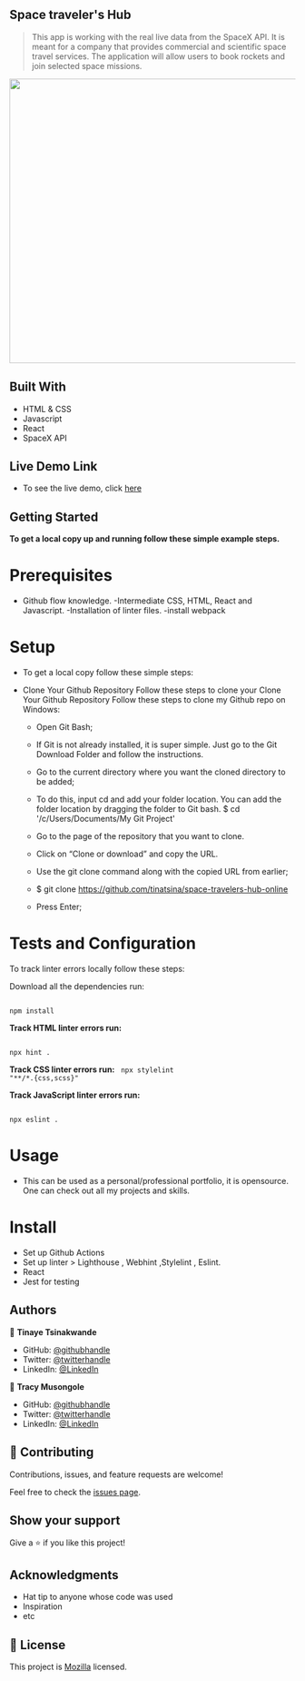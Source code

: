 ## Space traveler's Hub

> This app is working with the real live data from the SpaceX API.  It is meant for a company that provides commercial and scientific space travel services. The application will allow users to book rockets and join selected space missions. 


<img src="./src/img/portfolioUI.png" width="700" height="500">


## Built With

- HTML & CSS
- Javascript
- React
- SpaceX API

## Live Demo Link 

- To see the live demo, click [here](https://tracy-muso.netlify.app/)

## Getting Started

**To get a local copy up and running follow these simple example steps.**

# Prerequisites

- Github flow knowledge. -Intermediate CSS, HTML, React and Javascript. -Installation of linter files. -install webpack

# Setup 
- To get a local copy follow these simple steps:

- Clone Your Github Repository Follow these steps to clone your Clone Your Github Repository Follow these steps to clone my Github repo on Windows:

   - Open Git Bash;

   - If Git is not already installed, it is super simple. Just go to the Git Download Folder and follow the instructions.

   - Go to the current directory where you want the cloned directory to be added;

   - To do this, input cd and add your folder location. You can add the folder location by dragging the folder to Git bash.
    $ cd '/c/Users/Documents/My Git Project'

    - Go to the page of the repository that you want to clone.

    - Click on “Clone or download” and copy the URL.

    - Use the git clone command along with the copied URL from earlier;

    - $ git clone https://github.com/tinatsina/space-travelers-hub-online

   - Press Enter;

# Tests and Configuration

To track linter errors locally follow these steps:

Download all the dependencies run:

<code>
npm install
</code>

**Track HTML linter errors run:**

<code>
npx hint .
</code>

**Track CSS linter errors run:**
<code>
npx stylelint "**/*.{css,scss}"
</code>

**Track JavaScript linter errors run:**

<code>
npx eslint .
</code>

# Usage
- This can be used as a personal/professional portfolio, it is opensource. One can check out all my projects and skills.

# Install
- Set up Github Actions
- Set up linter > Lighthouse , Webhint ,Stylelint , Eslint.
- React
- Jest for  testing

## Authors

👤 **Tinaye Tsinakwande**

- GitHub: [@githubhandle](https://github.com/tinatsina)
- Twitter: [@twitterhandle](https://twitter.com/tracy_muso)
- LinkedIn: [@LinkedIn](https://linkedin.com/in/tracy-muso/)

👤 **Tracy Musongole**

- GitHub: [@githubhandle](https://github.com/TracyMuso)
- Twitter: [@twitterhandle](https://twitter.com/tracy_muso)
- LinkedIn: [@LinkedIn](https://linkedin.com/in/tracy-muso/)


## 🤝 Contributing
Contributions, issues, and feature requests are welcome!


Feel free to check the [issues page](https://github.com/tinatsina/space-travelers-hub-online/issues).

## Show your support

Give a ⭐️ if you like this project!

## Acknowledgments

- Hat tip to anyone whose code was used
- Inspiration
- etc

## 📝 License

This project is [Mozilla](https://github.com/tinatsina/space-travelers-hub-online/blob/dev/LICENSE) licensed.
